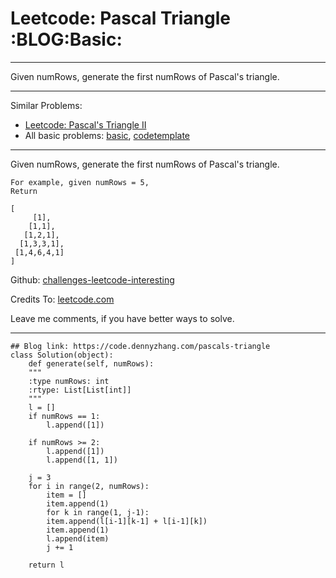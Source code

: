 
# Leetcode: Pascal Triangle     :BLOG:Basic:

---

Given numRows, generate the first numRows of Pascal's triangle.  

---

Similar Problems:  

-   [Leetcode: Pascal's Triangle II](https://code.dennyzhang.com/pascals-triangle-ii)
-   All basic problems: [basic](https://code.dennyzhang.com/category/basic), [codetemplate](https://code.dennyzhang.com/tag/codetemplate)

---

Given numRows, generate the first numRows of Pascal's triangle.  

    For example, given numRows = 5,
    Return
    
    [
         [1],
        [1,1],
       [1,2,1],
      [1,3,3,1],
     [1,4,6,4,1]
    ]

Github: [challenges-leetcode-interesting](https://github.com/DennyZhang/challenges-leetcode-interesting/tree/master/problems/pascals-triangle)  

Credits To: [leetcode.com](https://leetcode.com/problems/pascals-triangle/description/)  

Leave me comments, if you have better ways to solve.  

---

    ## Blog link: https://code.dennyzhang.com/pascals-triangle
    class Solution(object):
        def generate(self, numRows):
    	"""
    	:type numRows: int
    	:rtype: List[List[int]]
    	"""
    	l = []
    	if numRows == 1:
    	    l.append([1])
    
    	if numRows >= 2:
    	    l.append([1])
    	    l.append([1, 1])
    
    	j = 3
    	for i in range(2, numRows):
    	    item = []
    	    item.append(1)
    	    for k in range(1, j-1):
    		item.append(l[i-1][k-1] + l[i-1][k])
    	    item.append(1)
    	    l.append(item)
    	    j += 1 
    
    	return l

